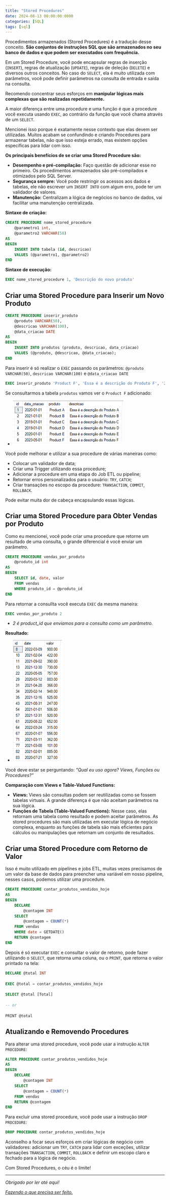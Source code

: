 ```yaml
---
title: "Stored Procedures"
date: 2024-08-13 00:00:00:0000
categories: [SQL]
tags: [sql]
---
```


Procedimentos armazenados (Stored Procedures) é a tradução desse conceito. **São conjuntos de instruções SQL que são armazenados no seu banco de dados e que podem ser executados com frequência.**

Em um Stored Procedure, você pode encapsular regras de inserção (`INSERT`), regras de atualização (`UPDATE`), regras de deleção (`DELETE`) e diversos outros conceitos. No caso do `SELECT`, ela é muito utilizada com parâmetros, você pode definir parâmetros na consulta de entrada e saída na consulta.

Recomendo concentrar seus esforços em **manipular lógicas mais complexas que são realizadas repetidamente.**

A maior diferença entre uma procedure e uma função é que a procedure você executa usando `EXEC`, ao contrário da função que você chama através de um `SELECT`.

Mencionei isso porque é exatamente nesse contexto que elas devem ser utilizadas. Muitos acabam se confundindo e criando Procedures para armazenar tabelas, não que isso esteja errado, mas existem opções específicas para lidar com isso.

**Os principais benefícios de se criar uma Stored Procedure são:**
- **Desempenho e pré-compilação:** Faço questão de adicionar esse no primeiro. Os procedimentos armazenados são pré-compilados e otimizados pelo SQL Server.
- **Segurança sempre:** Você pode restringir os acessos aos dados e tabelas, ele não escrever um `INSERT INTO` com algum erro, pode ter um validador de valores.
- **Manutenção:** Centralizam a lógica de negócios no banco de dados, vai facilitar uma manutenção centralizada.

**Sintaxe de criação:**

```sql
CREATE PROCEDURE nome_stored_procedure
    @parametro1 int,
    @parametro2 VARCHAR(50)
AS
BEGIN
    INSERT INTO tabela (id, descricao)
    VALUES (@parametro1, @parametro2)
END
```

**Sintaxe de execução:**

```sql
EXEC nome_stored_procedure 1, 'Descrição do novo produto'
```

## Criar uma Stored Procedure para Inserir um Novo Produto

```sql
CREATE PROCEDURE inserir_produto
    @produto VARCHAR(50),
    @descricao VARCHAR(100),
    @data_criacao DATE
AS
BEGIN
    INSERT INTO produtos (produto, descricao, data_criacao)
    VALUES (@produto, @descricao, @data_criacao);
END
```
Para inserir é só realizar o `EXEC` passando os parâmetros: `@produto VARCHAR(50)`, `descricao VARCHAR(100)` e `@data_criacao DATE`

```sql
EXEC inserir_produto 'Product F', 'Essa é a descrição do Produto F', '2023-05-01';
```

Se consultarmos a tabela `produtos` vamos ver o `Product F` adicionado:
- ![insert](/assets/images/2024-08-13-stored-procedures/insert.png)

Você pode melhorar e utilizar a sua procedure de várias maneiras como:
- Colocar um validador de data;
- Criar uma Trigger utilizando essa procedure;
- Adicionar a procedure em uma etapa do Job ETL ou pipeline;
- Retornar erros personalizados para o usuário: `TRY`, `CATCH`; 
- Criar transações no escopo da procedure: `TRANSACTION`, `COMMIT`, `ROLLBACK`.

Pode evitar muita dor de cabeça encapsulando essas lógicas.

## Criar uma Stored Procedure para Obter Vendas por Produto
Como eu mencionei, você pode criar uma procedure que retorne um resultado de uma consulta, o grande diferencial é você enviar um parâmetro.

```sql
CREATE PROCEDURE vendas_por_produto
    @produto_id int
AS
BEGIN
    SELECT id, date, valor
    FROM vendas
    WHERE produto_id = @produto_id
END
```

Para retornar a consullta você executa `EXEC` da mesma maneira:

```sql
EXEC vendas_por_produto 2
```
- *2 é product_id que enviamos para a consulta como um parâmetro.*

**Resultado:**
- ![select](/assets/images/2024-08-13-stored-procedures/select.png)

Você deve estar se perguntando: *"Qual eu uso agora? Views, Funções ou Procedures?"*

**Comparação com Views e Table-Valued Functions:**
- **Views:** Views são consultas podem ser reutilizadas como se fossem tabelas virtuais. A grande diferença é que não aceitam parâmetros na sua lógica.
- **Funções de Tabela (Table-Valued Functions):** Nesse caso, elas retornam uma tabela como resultado e podem aceitar parâmetros. As stored procedures são mais utilizadas em executar lógica de negócio complexa, enquanto as funções de tabela são mais eficientes para cálculos ou manipulações que retornam um conjunto de resultados.

## Criar uma Stored Procedure com Retorno de Valor
Isso é muito utilizado em pipelines e jobs ETL, muitas vezes precisamos de um valor da base de dados para preencher uma variável em nosso pipeline, nesses casos, podemos utilizar uma procedure.

```sql
CREATE PROCEDURE contar_produtos_vendidos_hoje
AS
BEGIN
    DECLARE 
		@contagem INT
    SELECT 
		@contagem = COUNT(*)
    FROM vendas
	WHERE date = GETDATE()
    RETURN @contagem
END
```
Depois é só executar `EXEC` e consultar o valor de retorno, pode fazer utilizando o `SELECT`, que retorna uma coluna, ou o `PRINT`, que retorna o valor printado na tela:

```sql
DECLARE @total INT

EXEC @total = contar_produtos_vendidos_hoje

SELECT @total [Total]

-- or

PRINT @total
```

## Atualizando e Removendo Procedures
Para alterar uma stored procedure, você pode usar a instrução `ALTER PROCEDURE`:

```sql
ALTER PROCEDURE contar_produtos_vendidos_hoje
AS
BEGIN
    DECLARE 
		@contagem INT
    SELECT 
		@contagem = COUNT(*)
    FROM vendas
    RETURN @contagem
END
```

Para excluir uma stored procedure, você pode usar a instrução `DROP PROCEDURE`:

```sql
DROP PROCEDURE contar_produtos_vendidos_hoje
```

Aconselho a focar seus esforços em criar lógicas de negócio com validadores: adicionar um `TRY`, `CATCH` para lidar com exceções, utilizar transações `TRANSACTION`, `COMMIT`, `ROLLBACK` e definir um escopo claro e fechado para a lógica de negócio.

Com Stored Procedures, o céu é o limite!

---

*Obrigado por ler até aqui!*

[*Fazendo o que precisa ser feito.*](https://linktr.ee/lorenzo_uriel)
